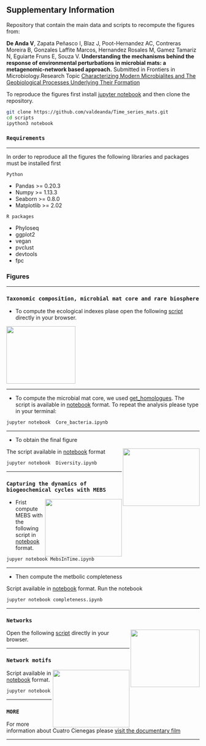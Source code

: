 ## Supplementary Information

Repository that contain the main data and scripts to recompute the figures from: 

**De Anda V**, Zapata Peñasco I, Blaz J, Poot-Hernandez AC, Contreras Moreira B, Gonzales Laffite Marcos, Hernandez Rosales M, Gamez Tamariz N, Eguiarte Fruns E, Souza V. **Understanding the mechanisms behind the response of environmental perturbations in microbial mats: a metagenomic-network based approach.** Submitted in Frontiers in Microbiology.Research Topic [Characterizing Modern Microbialites and The Geobiological Processes Underlying Their Formation](https://www.frontiersin.org/research-topics/5694/characterizing-modern-microbialites-and-the-geobiological-processes-underlying-their-formation)




To reproduce the figures first install [jupyter notebook](http://jupyter.org/install.html) and then clone the repository.  

```bash
git clone https://github.com/valdeanda/Time_series_mats.git
cd scripts 
ipython3 notebook 
```

### `Requirements`

---

In order to reproduce all the figures the following libraries and packages must be installed first 

`Python`
+ Pandas >= 0.20.3 
+ Numpy >= 1.13.3
+ Seaborn >= 0.8.0
+ Matplotlib >= 2.02

`R packages`
+ Phyloseq
+ ggplot2
+ vegan 
+ pvclust
+ devtools 
+ fpc


###  Figures

---

### `Taxonomic composition, microbial mat core and rare biosphere`

+ To compute the ecological indexes plase open the following [script](https://valdeanda.github.io/Time_series_mats/scripts/AlfaDiversity.html)  directly in your browser. 

<img src="https://valdeanda.github.io/Time_series_mats/figures/Figure1.png" width="180" height="150" align="righ">

---

+ To compute the microbial mat core, we used [get_homologues](https://github.com/eead-csic-compbio/get_homologues). The script is available in [notebook](https://github.com/valdeanda/Time_series_mats/blob/master/scripts/Core_bacteria.ipynb) format.  To repeat the analysis please type in your terminal: 

```bash
jupyter notebook  Core_bacteria.ipynb
```
---

+ To obtain the final figure 

<img src="https://valdeanda.github.io/Time_series_mats/figures/Figure2.png" width="200" height="150" align="right">

The script available in [notebook](https://github.com/valdeanda/Time_series_mats/blob/master/scripts/Diversity.ipynb) format


```bash
jupyter notebook  Diversity.ipynb
```
---

### `Capturing the dynamics of biogeochemical cycles with MEBS`

<img src="https://valdeanda.github.io/Time_series_mats/figures/Figure6.png" width="200" height="150" align="right">


+ Frist compute MEBS with the following script  in  [notebook](https://github.com/valdeanda/Time_series_mats/blob/master/scripts/MebsInTime.ipynb) format. 


```bash
jupyer notebook MebsInTime.ipynb
```
---
+ Then compute the metbolic  completeness

Script available in  [notebook](https://github.com/valdeanda/Time_series_mats/blob/master/scripts/completeness.ipynb) format.
Run the notebook

```bash
jupyter notebook completeness.ipynb
```

---

### `Networks`

<img src="https://valdeanda.github.io/Time_series_mats/figures/Figure7.png" width="180" height="150" align="right">

Open the following [script](https://github.com/valdeanda/Time_series_mats/blob/master/scripts/finalToPlot.R) directly in  your browser. 

---


### `Network motifs`

<img src="https://valdeanda.github.io/Time_series_mats/figures/Figure8.png" width="200" height="150" align="right">

Script available in [notebook](https://github.com/valdeanda/Time_series_mats/blob/master/scripts/Motifs.ipynb) format.

```bash
jupyter notebook  Motifs.ipynb
```
---

### `MORE`

For more information about Cuatro Cienegas please [visit the documentary film](http://documentalcuatrocienegas.com/)

---

